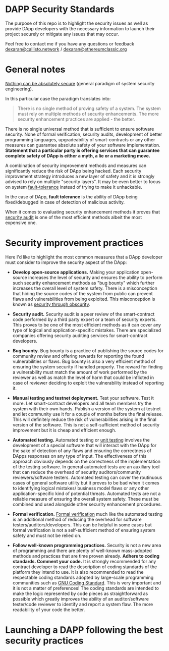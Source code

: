 # DAPP Security Standards

The purpose of this repo is to highlight the security issues as well as provide DApp developers with the necessary information to launch their project securely or mitigate any issues that may occur.

Feel free to contact me if you have any questions or feedback dexaran@callisto.network / dexaran@ethereumclassic.org 

# General notes

[Nothing can be absolutely secure](https://tsapps.nist.gov/publication/get_pdf.cfm?pub_id=922194) (general paradigm of system security engineering). 

In this particular case the paradigm translates into:

>There is no single method of proving safety of a system. The system must rely on multiple methods of security enhancements. The more security enhancement practices are applied - the better.


There is no single universal method that is sufficient to ensure software security. None of formal verification, security audits, development of better programming languages, upgradeability of smart-contracts or any other measures can guarantee absolute safety of your software implementation. **Statement that a particular party is offering services that can guarantee complete safety of DApp is either a myth, a lie or a marketing move.**

A combination of security improvement methods and measures can significantly reduce the risk of DApp being hacked. Each security improvement strategy introduces a new layer of safety and it is strongly advised to rely on multiple "security layers". It may be even better to focus on system [fault-tolerance](https://en.wikipedia.org/wiki/Software_fault_tolerance) instead of trying to make it unhackable.

In the case of DApp, **fault tolerance** is the ability of DApp being fixed/debugged in case of detection of malicious activity.

When it comes to evaluating security enhancement methods it proves that [security audit](https://en.wikipedia.org/wiki/Information_technology_security_audit) is one of the most efficient methods albeit the most expensive one.

# Security improvement practices

Here I'd like to highlight the most common measures that a DApp developer must consider to improve the security aspect of the DApp:

- **Develop open-source applications.** Making your application open-source increases the level of security and ensures the ability to perform such security enhancement methods as "bug bounty" which further increases the overall level of system safety. There is a misconception that hiding the source codes of the system from public can prevent flaws and vulnerabilities from being exploited. This misconception is known as [security through obscurity](https://en.wikipedia.org/wiki/Security_through_obscurity).

- **Security audit.** Security audit is a peer review of the smart-contract code performed by a third party expert or a team of security experts. This proves to be one of the most efficient methods as it can cover any type of logical and application-specific mistakes. There are specialized companies offering security auditing services for smart-contract developers.

- **Bug bounty.** Bug bounty is a practice of publishing the source codes for community review and offering rewards for reporting the found vulnerabilities or flaws. Bug bounty is also a very efficient method of ensuring the system security if handled properly. The reward for finding a vulnerability must match the amount of work performed by the reviewer as well as match the level of harm that could be inflicted in case of reviewer deciding to exploit the vulnerability instead of reporting it.

- **Manual testing and testnet deployment.** Test your software. Test it more. Let smart-contract developers and all team members try the system with their own hands. Publish a version of the system at testnet and let community use it for a couple of months before the final release. This will definitely reduce the risk of vulnerabilities arising in the final version of the software. This is not a self-sufficient method of security improvement but it is cheap and efficient enough.

- **Automated testing.** Automated testing or [unit testing](https://en.wikipedia.org/wiki/Unit_testing) involves the development of a special software that will interact with the DApp for the sake of detection of any flaws and ensuring the correctness of DApps responses on any type of input. The effectiveness of this approach obviously depends on the correctness of the implementation of the testing software. In general automated tests are an auxiliary tool that can  reduce the overhead of security auditors/community reviewers/software testers. Automated testing can cover the routinuous cases of general software utility but it proves to be bad when it comes to identifying logical mistakes/ business model flaws or any other application-specific kind of potential threats. Automated tests are not a reliable measure of ensuring the overall system safety. These must be combined and used alongside other security enhancement procedures.

- **Formal verification.** [Formal verification](https://en.wikipedia.org/wiki/Formal_verification) much like the automated testing is an additional method of reducing the overhead for software testers/auditors/developers. This can be helpful in some cases but formal verification is not a self-sufficient method of ensuring system safety and must not be relied on.

- **Follow well-known programming practices.** Security is not a new area of programming and there are plenty of well-known mass-adopted methods and practices that are time proven already. **Adhere to coding standards. Comment your code.** It is strongly recommended for any contract developer to read the description of coding standards of the platform they intend to use. It is also recommended to read the respectable coding standards adopted by large-scale programming communities such as [GNU Coding Standard](https://www.gnu.org/prep/standards/standards.html). This is very important and it is not a matter of preferences! The coding standards are intended to make the logic represented by code pieces as straightforward as possible which greatly improves the ability of an auditor/software tester/code reviewer to identify and report a system flaw. The more readability of your code the better.

# Launching a DAPP following the best security practices



